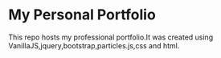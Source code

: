 # My Personal Portfolio

This repo hosts my professional portfolio.It was created using VanillaJS,jquery,bootstrap,particles.js,css and html. 




